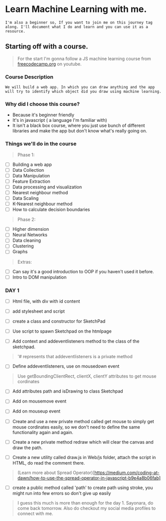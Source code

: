 # Learn Machine Learning with me.

```
I'm also a beginner so, If you want to join me on this journey tag along. I'll document what I do and learn and you can use it as a resource.
```
## Starting off with a course.

> For the start I'm gonna follow a JS machine learning course from [freecodecamp.org](https://www.youtube.com/watch?v=vDDjtwQDw2k&t=1955s) on youtube.


### Course Description
```
We will build a web app. In which you can draw anything and the app will try to identify which object did you draw using machine learning.
```

### Why did I choose this course?
- Because it's beginner friendly
- It's in javascript ( a language I'm familiar with)
- It isn't a black box course, where you just use bunch of different libraries and make the app but don't know what's really going on.

### Things we'll do in the course
> Phase 1:
- [ ] Building a web app
- [ ] Data Collection
- [ ] Data Manipulation
- [ ] Feature Extraction
- [ ] Data processing and visualization
- [ ] Nearest neighbour method
- [ ] Data Scaling
- [ ] K-Nearest neighbour method
- [ ] How to calculate decision boundaries

> Phase 2:

- [ ] Higher dimension
- [ ] Neural Networks
- [ ] Data cleaning
- [ ] Clustering
- [ ] Graphs

> Extras:
- [ ] Can say it's a good introduction to OOP if you haven't used it before.
- [ ] Intro to DOM manipulation

### DAY 1

- [ ] Html file, with div with id content
- [ ] add stylesheet and script
- [ ] create a class and constructor for SketchPad
- [ ] Use script to spawn Sketchpad on the htmlpage

- [ ] Add context and addeventlisteners method to the class of the sketchpad.
> '# represents that addeventlisteners is a private method
- [ ] Define addeventlisteners, use on mousedown event 
> Use getBoundingClientRect, clientX, clientY attributes to get mouse cordinates
- [ ] Add attributes path and isDrawing to class Sketchpad
- [ ] Add on mousemove event
- [ ] Add on mouseup event

- [ ] Create and use a new private method called get mouse to simply get mouse cordinates easily, so we don't need to define the same functionality again and again.
- [ ] Create a new private method redraw which will clear the canvas and draw the path.
- [ ] Create a new utility called draw.js in Web/js folder, attach the script in HTML, do read the comment there.

> (Learn more about Spread Operator)[https://medium.com/coding-at-dawn/how-to-use-the-spread-operator-in-javascript-b9e4a8b06fab]

- [ ] create a public method called 'path' to create path using stroke, you might run into few errors so don't give up easily

> I guess this much is more than enough for the day 1. Sayonara, do come back tomorrow. Also do checkout my social media profiles to connect with me. 